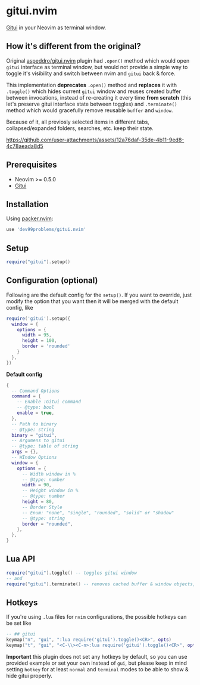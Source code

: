 # gitui.nvim

[Gitui](https://github.com/extrawurst/gitui) in your Neovim as terminal window.

## How it's different from the original?

Original [aspeddro/gitui.nvim](https://github.com/aspeddro/gitui.nvim) plugin had `.open()` method which would open `gitui` interface as terminal window, but would not provide a simple way to toggle it's visibility and switch between nvim and `gitui` back & force.

This implementation **deprecates** `.open()` method and **replaces** it with `.toggle()`
which hides current `gitui` window and reuses created buffer between invocations, 
instead of re-creating it every time **from scratch** (this let's preserve gitui interface state between toggles) and `.terminate()` method which would gracefully remove reusable `buffer` and `window`.

Because of it, all previosly selected items in different tabs, collapsed/expanded folders, searches, etc.
keep their state. 

https://github.com/user-attachments/assets/12a76daf-35de-4b11-9ed8-4c78aeada8d5

## Prerequisites

- Neovim >= 0.5.0
- [Gitui](https://github.com/extrawurst/gitui)

## Installation

Using [packer.nvim](https://github.com/wbthomason/packer.nvim):

```lua
use 'dev99problems/gitui.nvim'
```

## Setup

```lua
require("gitui").setup()
```

## Configuration (optional)

Following are the default config for the `setup()`. If you want to override, just modify the option that you want then it will be merged with the default config, like

```lua
require('gitui').setup({
  window = {
    options = {
      width = 95,
      height = 100,
      border = 'rounded'
    }
  },
})
```

**Default config**

```lua
{
  -- Command Options
  command = {
    -- Enable :Gitui command
    -- @type: bool
    enable = true,
  },
  -- Path to binary
  -- @type: string
  binary = "gitui",
  -- Argumens to gitui
  -- @type: table of string
  args = {},
  -- WIndow Options
  window = {
    options = {
      -- Width window in %
      -- @type: number
      width = 90,
      -- Height window in %
      -- @type: number
      height = 80,
      -- Border Style
      -- Enum: "none", "single", "rounded", "solid" or "shadow"
      -- @type: string
      border = "rounded",
    },
  },
}
```

## Lua API

```lua
require("gitui").toggle() -- toggles gitui window
-- and
require("gitui").terminate() -- removes cached buffer & window objects, usually should not be used manually
```

## Hotkeys

If you're using `.lua` files for `nvim` configurations, the possible hotkeys can be set like

```lua
-- ## gitui
keymap("n", "gui", ":lua require('gitui').toggle()<CR>", opts)
keymap("t", "gui", "<C-\\><C-n>:lua require('gitui').toggle()<CR>", opts)
```

**Important** this plugin does not set any hotkeys by default, so you can use provided example or 
set your own instead of `gui`, but please keep in mind setting `hotkey` for at least
`normal` and `terminal` modes to be able to show & hide gitui properly.
